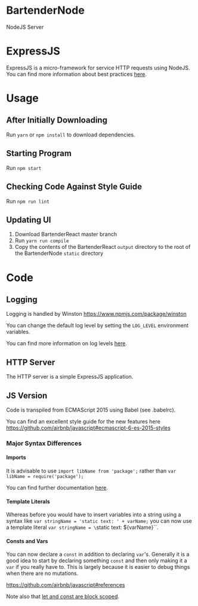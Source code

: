 # BartenderNode
NodeJS Server

# ExpressJS

ExpressJS is a micro-framework for service HTTP requests using
NodeJS. You can find more information about best practices
[here](https://expressjs.com/en/advanced/best-practice-performance.html).

# Usage

## After Initially Downloading

Run `yarn` or `npm install` to download dependencies.

## Starting Program

Run `npm start`

## Checking Code Against Style Guide

Run `npm run lint`

## Updating UI

1. Download BartenderReact master branch
2. Run `yarn run compile`
3. Copy the contents of the BartenderReact `output` directory to the root of
the BartenderNode `static` directory

# Code

## Logging

Logging is handled by Winston <https://www.npmjs.com/package/winston>

You can change the default log level by setting the `LOG_LEVEL` environment
variables.

You can find more information on log levels [here](https://www.npmjs.com/package/winston#using-logging-levels).

## HTTP Server

The HTTP server is a simple ExpressJS application.

## JS Version

Code is transpiled from ECMAScript 2015 using Babel
(see .babelrc).

You can find an excellent style guide for the new features
here <https://github.com/airbnb/javascript#ecmascript-6-es-2015-styles>

### Major Syntax Differences

#### Imports

It is advisable to use `import libName from 'package';`
rather than `var libName = require('package');`

You can find further documentation [here](https://developer.mozilla.org/en-US/docs/Web/JavaScript/Reference/Statements/import).

#### Template Literals

Whereas before you would have to insert variables into a string
using a syntax like `var stringName = 'static text: ' + varName;`
you can now use a template literal `var stringName = \`static text: ${varName}\``.

#### Consts and Vars

You can now declare a `const` in addition to declaring `var`'s. Generally
it is a good idea to start by declaring something `const` and then only
making it a `var` if you really have to. This is largely because it is
easier to debug things when there are no mutations.

<https://github.com/airbnb/javascript#references>

Note also that [let and const are block scoped](https://github.com/airbnb/javascript#references--block-scope).
